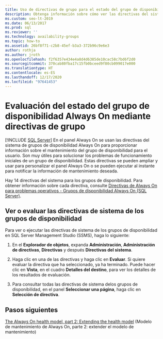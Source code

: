 ```yaml
---
title: Uso de directivas de grupo para el estado del grupo de disponibilidad
description: Obtenga información sobre cómo ver las directivas del sistema de grupos que se usan en el panel Always On para proporcionar información sobre el estado del grupo de disponibilidad.
ms.custom: seo-lt-2019
ms.date: 06/13/2017
ms.prod: sql
ms.reviewer: ''
ms.technology: availability-groups
ms.topic: how-to
ms.assetid: 26bf8f71-c2b8-45ef-b3a3-372b96c9e6e3
author: rothja
ms.author: jroth
ms.openlocfilehash: f2f6357e434e4a8d4d6385de10cac58c7bd6f2d0
ms.sourcegitcommit: 370cab80fba17c15fb0bceed9f80cb099017e000
ms.translationtype: HT
ms.contentlocale: es-ES
ms.lasthandoff: 12/17/2020
ms.locfileid: "97641453"
---
```

# <a name="evaluate-health-of-the-always-on-availability-group-using-group-policies"></a>Evaluación del estado del grupo de disponibilidad Always On mediante directivas de grupo
[!INCLUDE [SQL Server](../../../includes/applies-to-version/sqlserver.md)]
  En el panel Always On se usan las directivas del sistema de grupos de disponibilidad Always On para proporcionar información sobre el mantenimiento del grupo de disponibilidad para el usuario. Son muy útiles para solucionar los problemas de funcionamiento iniciales de un grupo de disponibilidad. Estas directivas se pueden ampliar y usar para personalizar el panel Always On o se pueden ejecutar al instante para notificar la información de mantenimiento deseada.  
  
 Hay 14 directivas del sistema para los grupos de disponibilidad. Para obtener información sobre cada directiva, consulte [Directivas de Always On para problemas operativos - Grupos de disponibilidad Always On (SQL Server)](always-on-policies-for-operational-issues-always-on-availability.md).  
  
## <a name="view-or-evaluate-availability-groups-system-policies"></a>Ver o evaluar las directivas de sistema de los grupos de disponibilidad  
 Para ver o ejecutar las directivas de sistema de los grupos de disponibilidad en SQL Server Management Studio (SSMS), haga lo siguiente:  
  
1.  En el **Explorador de objetos**, expanda **Administración**, **Administración de directivas**, **Directivas** y después **Directivas del sistema**.  
  
2.  Haga clic en una de las directivas y haga clic en **Evaluar**. Si quiere evaluar la directiva que ha seleccionado, ya ha terminado. Puede hacer clic en **Vista**, en el cuadro **Detalles del destino**, para ver los detalles de los resultados de evaluación.  
  
3.  Para consultar todas las directivas de sistema delos grupos de disponibilidad, en el panel **Seleccionar una página**, haga clic en **Selección de directiva**.  
  
## <a name="next-steps"></a>Pasos siguientes  
 [The Always On health model, part 2: Extending the health model](/archive/blogs/sqlalwayson/the-alwayson-health-model-part-2-extending-the-health-model) (Modelo de mantenimiento de Always On, parte 2: extender el modelo de mantenimiento)   
  
